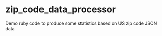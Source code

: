 # zip_code_data_processor
Demo ruby code to produce some statistics based on US zip code JSON data 
